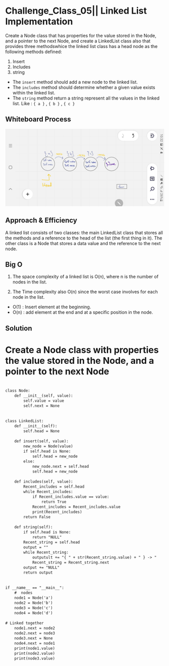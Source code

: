 # Challenge_Class_05||  Linked List Implementation

Create a Node class that has properties for the value stored in the Node, and a pointer to the next Node, and create a LinkedList class also that provides three methodswhice the linked list class has a head node as the following methods defined:<br>

1. Insert
2. Includes
3. string<br>

- The `insert` method should add a new node to the linked list.
- The `includes` method should determine whether a given value exists within the linked list.
- The `string` method return a string represent all the values in the linked list.
Like : `{ a }` , `{ b }` , `{ c }`

## Whiteboard Process
![Miro](./Miro.jpg)

## Approach & Efficiency

A linked list consists of two classes: the main LinkedList class that stores all the methods and a reference to the head of the list (the first thing in it). The other class is a Node that stores a data value and the reference to the next node.
## Big O 
1. The space complexity of a linked list is O(n), where n is the number of nodes in the list.

2. The Time complexity also O(n) since the worst case involves for each node in the list.

- O(1) : Insert element at the beginning.
- O(n) : add element at the end and at a specific position in the node.

## Solution
#  Create a Node class with properties the value stored in the Node, and a pointer to the next Node
``` 

class Node:
    def __init__(self, value):
        self.value = value
        self.next = None


class LinkedList:
    def __init__(self):
        self.head = None

    def insert(self, value):
        new_node = Node(value)
        if self.head is None:
            self.head = new_node
        else:
            new_node.next = self.head
            self.head = new_node

    def includes(self, value):
        Recent_includes = self.head
        while Recent_includes:
            if Recent_includes.value == value:
                return True
            Recent_includes = Recent_includes.value
            print(Recent_includes)
        return False

    def string(self):
        if self.head is None:
            return "NULL"
        Recent_string = self.head
        output = ""
        while Recent_string:
            outputult += "{ " + str(Recent_string.value) + " } -> "
            Recent_string = Recent_string.next
        output += "NULL"
        return output


if __name__ == "__main__":
    #  nodes
    node1 = Node('a')
    node2 = Node('b')
    node3 = Node('c')
    node4 = Node('d')

# Linked together
    node1.next = node2
    node2.next = node3
    node3.next = None
    node4.next = node1
    print(node1.value)
    print(node2.value)
    print(node3.value)

```
